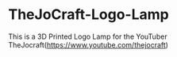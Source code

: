 # TheJoCraft-Logo-Lamp
This is a 3D Printed Logo Lamp for the YouTuber TheJocraft(https://www.youtube.com/thejocraft)
